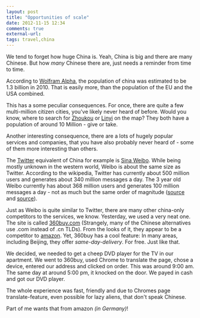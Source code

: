 ```yaml
---
layout: post
title: "Opportunities of scale"
date: 2012-11-15 12:34
comments: true
external-url: 
tags: travel,china
---
```


We tend to forget how huge China is. Yeah, China is big and there are many Chinese. But how _many_ Chinese there are, just needs a reminder from time to time.

According to [Wolfram Alpha](http://www.wolframalpha.com/input/?i=population+china+vs+eu), the population of china was estimated to be 1.3 billion in 2010. That is easily more, than the population of the EU and the USA combined.

This has a some peculiar consequences. For once, there are quite a few multi-million citizen cities, you've likely never heard of before. Would you know, where to search for [Zhoukou](http://en.wikipedia.org/wiki/Zhoukou) or [Linyi](http://en.wikipedia.org/wiki/Linyi) on the map? They both have a population of around 10 Million - give or take.

Another interesting consequence, there are a lots of hugely popular services and companies, that you have also probably never heard of - some of them more interesting than others.

The [Twitter](https://twitter.com) equivalent of China for example is [Sina Weibo](http://weibo.com). While being mostly unknown in the western world, Weibo is about the same size as Twitter. According to the wikipedia, Twitter has currently about 500 million users and generates about 340 million messages a day. The 3 year old Weibo currently has about 368 million users and generates 100 million messages a day - not as much but the same order of magnitude ([source](http://en.wikipedia.org/wiki/Twitter) and [source](http://en.wikipedia.org/wiki/Sina_Weibo)).

Just as Weibo is quite similar to Twitter, there are many other china-only competitors to the services, we know. Yesterday, we used a very neat one. The site is called [360buy.com](http://www.360buy.com/) (Strangely, many of the Chinese alternatives use .com instead of .cn TLDs). From the looks of it, they appear to be a competitor to [amazon](http://www.amazon.de/?_encoding=UTF8&camp=1638&creative=19454&linkCode=ur2&site-redirect=de&tag=notadomaincom-21). Yet, 360buy has a cool feature: In many areas, including Beijing, they offer _same-day-delivery_. For free. Just like that.

We decided, we needed to get a cheep DVD player for the TV in our apartment. We went to 360buy, used Chrome to translate the page, chose a device, entered our address and clicked on order. This was around 9:00 am. The same day at around 5:00 pm, it knocked on the door. We payed in cash and got our DVD player.

The whole experience was fast, friendly and due to Chromes page translate-feature, even possible for lazy aliens, that don't speak Chinese.

Part of me wants that from amazon _(in Germany)_!
